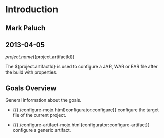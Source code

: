 Introduction
=============

Mark Paluch
-----------
2013-04-05
-----------

${project.name} (${project.artifactId})

 The ${project.artifactId} is used to configure a JAR, WAR or EAR file after the build with properties.


Goals Overview
-----------
 General information about the goals.

 * {{{./configure-mojo.html}configurator:configure}} configure the target file of the current project.

 * {{{./configure-artifact-mojo.html}configurator:configure-artifact}} configure a generic artifact.
